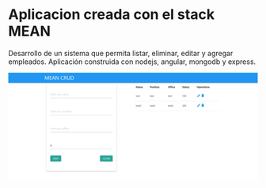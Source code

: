 # Aplicacion creada con el stack MEAN
Desarrollo de un sistema que permita listar, eliminar, editar y agregar empleados. Aplicación construida con nodejs, angular, mongodb y express.


![alt text](https://raw.githubusercontent.com/soRodriguezz/stack-mean/master/mean_crud.png)
